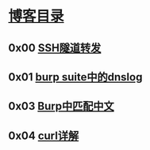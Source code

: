 # [博客目录](https://blog.xbillow.com)

## 0x00 [SSH隧道转发](/docs/SSH%E9%9A%A7%E9%81%93%E8%BD%AC%E5%8F%91.html)

## 0x01 [burp suite中的dnslog](/docs/burp%20suite%e4%b8%ad%e7%9a%84dnslog.html)

## 0x03 [Burp中匹配中文](/docs/Burp%e4%b8%ad%e5%8c%b9%e9%85%8d%e4%b8%ad%e6%96%87.html)

## 0x04 [curl详解](/docs/curl%e8%af%a6%e8%a7%a3.html)
